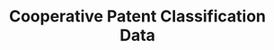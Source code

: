 ---
layout: default
bigquery: https://console.cloud.google.com/bigquery?p=patents-public-data&d=cpc&page=dataset
citation: '“Cooperative Patent Classification” by the EPO and USPTO, for public use. '
contributors: EPO, USPTO
cost: None
description: Cooperative Patent Classification Data contains the scheme and definitions
  of the Cooperative Patent Classification system for classifying patent documents.
  The CPC is the result of a partnership between the EPO and the USPTO in their joint
  effort to develop a common, internationally compatible classification system for
  technical documents, in particular patent publications, which will be used by both
  offices in the patent granting process
documentation: https://www.cooperativepatentclassification.org/cpcSchemeAndDefinitions
last_edit: Mon, 04 Apr 2022 19:07:06 GMT
location: https://www.cooperativepatentclassification.org/index
maintained_by: USPTO, EPO
schema_fields: '[''childGroups'', ''level'', ''child_groups'', ''breakdown_code'',
  ''dateRevised'', ''definition'', ''title_part'', ''date_revised'', ''residualReferences'',
  ''children'', ''ipcConcordant'', ''parents'', ''additional_only'', ''residual_references'',
  ''synonyms'', ''breakdownCode'', ''titleFull'', ''sizeCache'', ''ipc_concordant'',
  ''applicationReferences'', ''application_references'', ''informative_references'',
  ''glossary'', ''informativeReferences'', ''status'', ''titlePart'', ''symbol'',
  ''notAllocatable'', ''limitingReferences'', ''title_full'', ''not_allocatable'',
  ''limiting_references'']'
shortname: cooperative_patent_classification
tags:
- patents
- science
title: Cooperative Patent Classification Data
uuid: 984374a7-16e9-4b35-9445-458daceb01bf
---